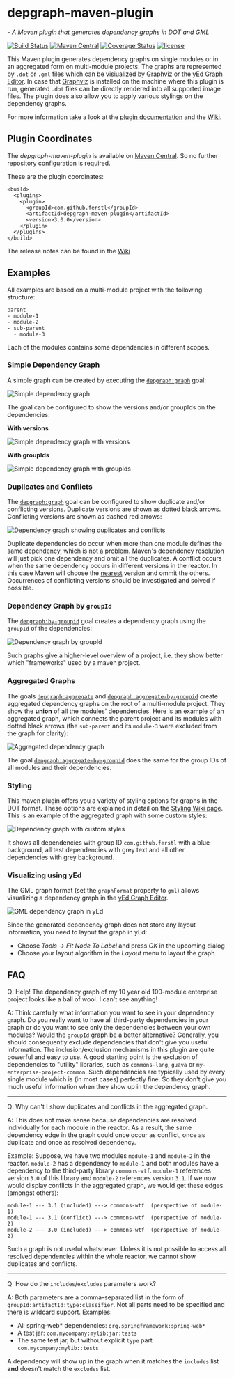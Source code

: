 # depgraph-maven-plugin
*- A Maven plugin that generates dependency graphs in DOT and GML*

[![Build Status](https://travis-ci.org/ferstl/depgraph-maven-plugin.svg?branch=master)](https://travis-ci.org/ferstl/depgraph-maven-plugin) [![Maven Central](https://maven-badges.herokuapp.com/maven-central/com.github.ferstl/depgraph-maven-plugin/badge.svg)](https://maven-badges.herokuapp.com/maven-central/com.github.ferstl/depgraph-maven-plugin) [![Coverage Status](https://coveralls.io/repos/github/ferstl/depgraph-maven-plugin/badge.svg?branch=master)](https://coveralls.io/github/ferstl/depgraph-maven-plugin?branch=master) [![license](https://img.shields.io/badge/License-Apache%202.0-blue.svg)](https://opensource.org/licenses/Apache-2.0)

This Maven plugin generates dependency graphs on single modules or in an aggregated form on multi-module projects. The graphs are represented by `.dot` or `.gml` files which can be visiualized by [Graphviz](http://www.graphviz.org/) or the [yEd Graph Editor](https://www.yworks.com/products/yed). In case that [Graphviz](http://www.graphviz.org/) is installed on the machine where this plugin is run, generated `.dot` files can be directly rendered into all supported image files. The plugin does also allow you to apply various stylings on the dependency graphs.


For more information take a look at the [plugin documentation](https://ferstl.github.io/depgraph-maven-plugin/plugin-info.html) and the [Wiki](https://github.com/ferstl/depgraph-maven-plugin/wiki).


## Plugin Coordinates

The *depgraph-maven-plugin* is available on [Maven Central](http://central.maven.org/maven2/com/github/ferstl/depgraph-maven-plugin/). So no further repository configuration is required.

These are the plugin coordinates:

    <build>
      <plugins>
        <plugin>
          <groupId>com.github.ferstl</groupId>
          <artifactId>depgraph-maven-plugin</artifactId>
          <version>3.0.0</version>
        </plugin>
      </plugins>
    </build>

The release notes can be found in the [Wiki](https://github.com/ferstl/depgraph-maven-plugin/wiki/Release-Notes)


## Examples

All examples are based on a multi-module project with the following structure:

    parent
    - module-1
    - module-2
    - sub-parent
      - module-3

Each of the modules contains some dependencies in different scopes.


### Simple Dependency Graph

A simple graph can be created by executing the [`depgraph:graph`](https://ferstl.github.io/depgraph-maven-plugin/graph-mojo.html) goal:

<img src="https://raw.githubusercontent.com/ferstl/depgraph-maven-plugin/master/src/doc/simple-graph.png" alt="Simple dependency graph"/>

The goal can be configured to show the versions and/or groupIds on the dependencies:

**With versions**

<img src="https://raw.githubusercontent.com/ferstl/depgraph-maven-plugin/master/src/doc/with-versions.png" alt="Simple dependency graph with versions"/>


**With groupIds**

<img src="https://raw.githubusercontent.com/ferstl/depgraph-maven-plugin/master/src/doc/with-group-ids.png" alt="Simple dependency graph with groupIds"/>

### Duplicates and Conflicts

The [`depgraph:graph`](https://ferstl.github.io/depgraph-maven-plugin/graph-mojo.html) goal can be configured to show duplicate and/or conflicting versions. Duplicate versions are shown as dotted black arrows. Conflicting versions are shown as dashed red arrows:

<img src="https://raw.githubusercontent.com/ferstl/depgraph-maven-plugin/master/src/doc/duplicates-and-conflicts.png" alt="Dependency graph showing duplicates and conflicts"/>

Duplicate dependencies do occur when more than one module defines the same dependency, which is not a problem. Maven's dependency resolution will just pick one dependency and omit all the duplicates. A conflict occurs when the same dependency occurs in different versions in the reactor. In this case Maven will choose the [nearest](http://maven.apache.org/guides/introduction/introduction-to-dependency-mechanism.html) version and ommit the others. Occurrences of conflicting versions should be investigated and solved if possible.  

### Dependency Graph by `groupId`

The [`depgraph:by-groupid`](https://ferstl.github.io/depgraph-maven-plugin/by-groupid-mojo.html) goal creates a dependency graph using the `groupId` of the dependencies:

<img src="https://raw.githubusercontent.com/ferstl/depgraph-maven-plugin/master/src/doc/by-group-id.png" alt="Dependency graph by groupId"/>

Such graphs give a higher-level overview of a project, i.e. they show better which "frameworks" used by a maven project.


### Aggregated Graphs

The goals [`depgraph:aggregate`](https://ferstl.github.io/depgraph-maven-plugin/aggregate-mojo.html) and [`depgraph:aggregate-by-groupid`](https://ferstl.github.io/depgraph-maven-plugin/aggregate-by-groupid-mojo.html) create aggregated dependency graphs on the root of a multi-module project. They show the **union** of all the modules' dependencies. Here is an example of an aggregated graph, which connects the parent project and its modules with dotted black arrows (the `sub-parent` and its `module-3` were excluded from the graph for clarity):

<img src="https://raw.githubusercontent.com/ferstl/depgraph-maven-plugin/master/src/doc/aggregated.png" alt="Aggregated dependency graph"/>


The goal [`depgraph:aggregate-by-groupid`](https://ferstl.github.io/depgraph-maven-plugin/aggregate-by-groupid-mojo.html) does the same for the group IDs of all modules and their dependencies.


### Styling

This maven plugin offers you a variety of styling options for graphs in the DOT format. These options are explained in detail on the [Styling Wiki page](https://github.com/ferstl/depgraph-maven-plugin/wiki/Styling). This is an example of the aggregated graph with some custom styles:

<img src="https://raw.githubusercontent.com/ferstl/depgraph-maven-plugin/master/src/doc/aggregated-styled.png" alt="Dependency graph with custom styles"/>

It shows all dependencies with group ID `com.github.ferstl` with a blue background, all test dependencies with grey text and all other dependencies with grey background.

### Visualizing using yEd

The GML graph format (set the `graphFormat` property to `gml`) allows visualizing a dependency graph in the [yEd Graph Editor](https://www.yworks.com/products/yed).

<img src="https://raw.githubusercontent.com/ferstl/depgraph-maven-plugin/master/src/doc/yed.png" alt="GML dependency graph in yEd"/>

Since the generated dependency graph does not store any layout information, you need to layout the graph in yEd:

- Choose *Tools -> Fit Node To Label* and press *OK* in the upcoming dialog
- Choose your layout algorithm in the *Layout* menu to layout the graph

## FAQ

Q: Help! The dependency graph of my 10 year old 100-module enterprise project looks like a ball of wool. I can't see anything!

A: Think carefully what information you want to see in your dependency graph. Do you really want to have all third-party dependencies in your graph or do you want to see only the dependencies between your own modules? Would the `groupId` graph be a better alternative?
Generally, you should consequently exclude dependencies that don't give you useful information. The inclusion/exclusion mechanisms in this plugin are quite powerful and easy to use. A good starting point is the exclusion of dependencies to "utility" libraries, such as `commons-lang`, `guava` or `my-enterprise-project-common`. Such dependencies are typically used by every single module which is (in most cases) perfectly fine. So they don't give you much useful information when they show up in the dependency graph.

-----

Q: Why can't I show duplicates and conflicts in the aggregated graph.

A: This does not make sense because dependencies are resolved individually for each module in the reactor. As a result, the same dependency edge in the graph could once occur as conflict, once as duplicate and once as resolved dependency.

Example:
Suppose, we have two modules `module-1` and `module-2` in the reactor. `module-2` has a dependency to `module-1` and both modules have a dependency to the third-party library `commons-wtf`. `module-1` references version `3.0` of this library and `module-2` references version `3.1`. If we now would display conflicts in the aggregated graph, we would get these edges (amongst others):

    module-1 --- 3.1 (included) ---> commons-wtf  (perspective of module-1)
    module-1 --- 3.1 (conflict) ---> commons-wtf  (perspective of module-2)
    module-2 --- 3.0 (included) ---> commons-wtf  (perspective of module-2)

Such a graph is not useful whatsoever. Unless it is not possible to access all resolved dependencies within the whole reactor, we cannot show duplicates and conflicts.

-----

Q: How do the `includes`/`excludes` parameters work?

A: Both parameters are a comma-separated list in the form of `groupId:artifactId:type:classifier`. Not all parts need to be specified and there is wildcard support.
Examples:

- All spring-web\* dependencies: `org.springframework:spring-web*`
- A test jar: `com.mycompany:mylib:jar:tests`
- The same test jar, but without explicit `type` part `com.mycompany:mylib::tests`

A dependency will show up in the graph when it matches the `includes` list **and** doesn't match the `excludes` list.
